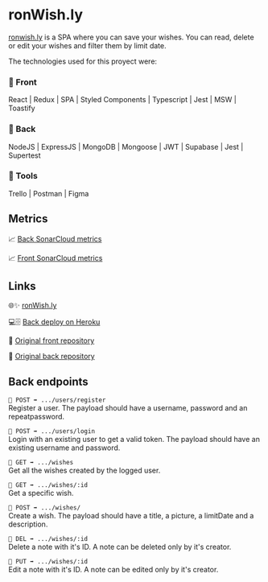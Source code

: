 # ronWish.ly

[ronwish.ly](https://mperez-final-project-202207-bcn.netlify.app/) is a SPA where you can save your wishes. You can read, delete or edit your wishes and filter them by limit date.

The technologies used for this proyect were:

### 🔸 Front

React | Redux | SPA | Styled Components | Typescript | Jest | MSW | Toastify

### 🔸 Back

NodeJS | ExpressJS | MongoDB | Mongoose | JWT | Supabase | Jest | Supertest

### 🔸 Tools

Trello | Postman | Figma

## Metrics

📈 [Back SonarCloud metrics](https://sonarcloud.io/project/overview?id=isdi-coders-2022_Manuela-Perez_Back-Final-Project-202207-BCN)

📈 [Front SonarCloud metrics](https://sonarcloud.io/project/overview?id=isdi-coders-2022_Manuela-Perez_Front-Final-Project-202207-BCN)

## Links

🌐✨ [ronWish.ly](https://mperez-final-project-202207-bcn.netlify.app/)

💻🗄 [Back deploy on Heroku](https://mperez-final-project-202207.herokuapp.com/)

🔗 [Original front repository](https://github.com/isdi-coders-2022/Manuela-Perez_Front-Final-Project-202207-BCN)

🔗 [Original back repository](https://github.com/isdi-coders-2022/Manuela-Perez_Back-Final-Project-202207-BCN)

## Back endpoints

`🔹 POST ➡️ .../users/register`  
Register a user. The payload should have a username, password and an repeatpassword.

`🔹 POST ➡️ .../users/login`  
Login with an existing user to get a valid token. The payload should have an existing username and password.

`🔹 GET ➡️ .../wishes`  
Get all the wishes created by the logged user.

`🔹 GET ➡️ .../wishes/:id`  
Get a specific wish.

`🔹 POST ➡️ .../wishes/`  
Create a wish. The payload should have a title, a picture, a limitDate and a description.

`🔹 DEL ➡️ .../wishes/:id`  
Delete a note with it's ID. A note can be deleted only by it's creator.

`🔹 PUT ➡️ .../wishes/:id`  
Edit a note with it's ID. A note can be edited only by it's creator.
